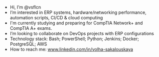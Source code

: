 - Hi, I’m @vsflcn
- I’m interested in ERP systems, hardware/networking performance, automation scripts, CI/CD & cloud computing
- I'm currently studying and preparing for CompTIA Network+ and CompTIA A+ exams.
- I’m looking to collaborate on DevOps projects with ERP configurations
- Technology stack: Bash; PowerShell; Python; Jenkins; Docker; PostgreSQL; AWS
- How to reach me: www.linkedin.com/in/volha-sakalouskaya
